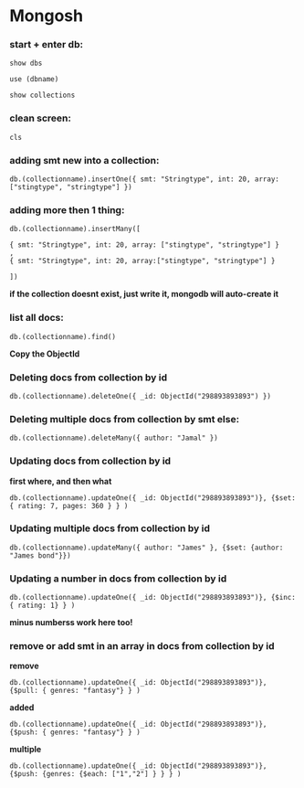 # Mongosh

### start + enter db:

```
show dbs
```

```
use (dbname)
```

```
show collections
```

### clean screen:

```
cls
```

### adding smt new into a collection:

```
db.(collectionname).insertOne({ smt: "Stringtype", int: 20, array: ["stingtype", "stringtype"] })
```

### adding more then 1 thing:

```
db.(collectionname).insertMany([

{ smt: "Stringtype", int: 20, array: ["stingtype", "stringtype"] }
,
{ smt: "Stringtype", int: 20, array:["stingtype", "stringtype"] }

])
```

**if the collection doesnt exist, just write it, mongodb will auto-create it**

### list all docs:

```
db.(collectionname).find()
```

**Copy the ObjectId**

### Deleting docs from collection by id

```
db.(collectionname).deleteOne({ _id: ObjectId("298893893893") })
```

### Deleting multiple docs from collection by smt else:

```
db.(collectionname).deleteMany({ author: "Jamal" })
```

### Updating docs from collection by id

**first where, and then what**

```
db.(collectionname).updateOne({ _id: ObjectId("298893893893")}, {$set: { rating: 7, pages: 360 } } )
```

### Updating multiple docs from collection by id

```
db.(collectionname).updateMany({ author: "James" }, {$set: {author: "James bond"}})
```

### Updating a number in docs from collection by id

```
db.(collectionname).updateOne({ _id: ObjectId("298893893893")}, {$inc: { rating: 1} } )
```

**minus numberss work here too!**

### remove or add smt in an array in docs from collection by id

**remove**

```
db.(collectionname).updateOne({ _id: ObjectId("298893893893")}, {$pull: { genres: "fantasy"} } )
```

**added**

```
db.(collectionname).updateOne({ _id: ObjectId("298893893893")}, {$push: { genres: "fantasy"} } )
```

**multiple**

```
db.(collectionname).updateOne({ _id: ObjectId("298893893893")}, {$push: {genres: {$each: ["1","2"] } } } )
```
